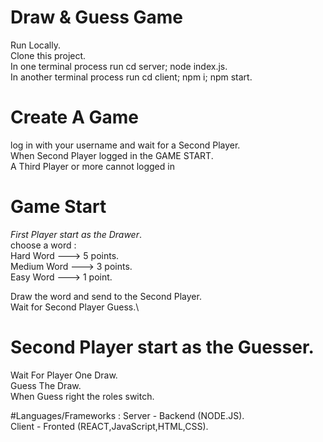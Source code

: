 # Draw & Guess Game

Run Locally.\
Clone this project.\
In one terminal process run cd server; node index.js.\
In another terminal process run cd client; npm i; npm start.

# Create A Game
log in with your username and wait for a Second Player.\
When Second Player logged in the GAME START.\
A Third Player or more cannot logged in

# Game Start
*First Player start as the Drawer*.\
choose a word :
\
Hard Word   ---> 5 points.\
Medium Word ---> 3 points.\
Easy Word   ---> 1 point.

Draw the word and send to the Second Player.\
Wait for Second Player Guess.\


# Second Player start as the Guesser.
Wait For Player One Draw.\
Guess The Draw.\
When Guess right the roles switch.

#Languages/Frameworks :
Server - Backend (NODE.JS).\
Client - Fronted (REACT,JavaScript,HTML,CSS).

